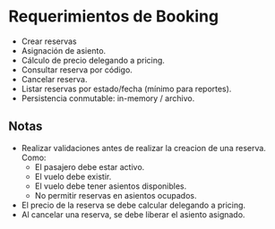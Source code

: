 # Requerimientos de Booking

- Crear reservas
- Asignación de asiento.
- Cálculo de precio delegando a pricing.
- Consultar reserva por código.
- Cancelar reserva.
- Listar reservas por estado/fecha (mínimo para reportes).
- Persistencia conmutable: in-memory / archivo.

## Notas
- Realizar validaciones antes de realizar la creacion de una reserva. Como:  
    - El pasajero debe estar activo.
    - El vuelo debe existir.
    - El vuelo debe tener asientos disponibles.
    - No permitir reservas en asientos ocupados.
- El precio de la reserva se debe calcular delegando a pricing.
- Al cancelar una reserva, se debe liberar el asiento asignado.